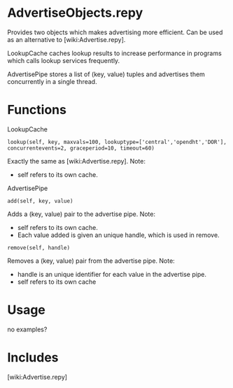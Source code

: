 # AdvertiseObjects.repy

Provides two objects which makes advertising more efficient. Can be used as an alternative to [wiki:Advertise.repy].

LookupCache caches lookup results to increase performance in programs which calls lookup services frequently.

AdvertisePipe stores a list of (key, value) tuples and advertises them concurrently in a single thread. 

# Functions

LookupCache
```
lookup(self, key, maxvals=100, lookuptype=['central','opendht','DOR'], concurrentevents=2, graceperiod=10, timeout=60)
```
   Exactly the same as [wiki:Advertise.repy].
   Note:

   * self refers to its own cache.

AdvertisePipe
```
add(self, key, value)
```
   Adds a (key, value) pair to the advertise pipe.
   Note:

   * self refers to its own cache.
   * Each value added is given an unique handle, which is used in remove.

```
remove(self, handle)
```
   Removes a (key, value) pair from the advertise pipe.
   Note:

   * handle is an unique identifier for each value in the advertise pipe.
   * self refers to its own cache

# Usage

no examples?

# Includes
[wiki:Advertise.repy]
